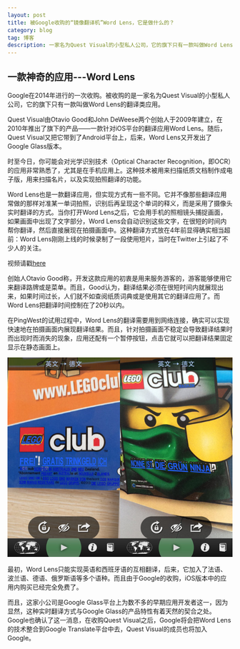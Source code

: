 ```yaml
---
layout: post
title: 被Google收购的“镜像翻译机”Word Lens，它是做什么的？
category: blog
tag: 博客
description: 一家名为Quest Visual的小型私人公司，它的旗下只有一款叫做Word Lens的翻译类应用
---
```


## 一款神奇的应用---Word Lens

  Google在2014年进行的一次收购。被收购的是一家名为Quest Visual的小型私人公司，它的旗下只有一款叫做Word Lens的翻译类应用。

  Quest Visual由Otavio Good和John DeWeese两个创始人于2009年建立，在2010年推出了旗下的产品——一款针对iOS平台的翻译应用Word Lens。随后，Quest Visual又把它带到了Android平台上，后来，Word Lens又开发出了Google Glass版本。

  时至今日，你可能会对光学识别技术（Optical Character Recognition，即OCR）的应用非常熟悉了，尤其是在手机应用上。这种技术被用来扫描纸质文档制作成电子版，用来扫描名片，以及实现拍照翻译的功能。

  Word Lens也是一款翻译应用，但实现方式有一些不同。它并不像那些翻译应用常做的那样对准某一单词拍照，识别后再呈现这个单词的释义，而是采用了摄像头实时翻译的方式。当你打开Word Lens之后，它会用手机的照相镜头捕捉画面，如果画面中出现了文字部分，Word Lens会自动识别这些文字，在很短的时间内帮你翻译，然后直接展现在拍摄画面中。这种翻译方式放在4年前显得确实相当超前：Word Lens刚刚上线的时候录制了一段使用短片，当时在Twitter上引起了不少人的关注。

  视频请戳[here](http://v.youku.com/v_show/id_XNzEzMDUyMTA0.html)

  创始人Otavio Good称，开发这款应用的初衷是用来服务游客的，游客能够使用它来翻译路牌或是菜单。而且，Good认为，翻译结果必须在很短时间内就展现出来，如果时间过长，人们就不如查阅纸质词典或是使用其它的翻译应用了。而Word Lens把翻译时间控制在了20秒以内。

  在PingWest的试用过程中，Word Lens的翻译需要用到网络连接，确实可以实现快速地在拍摄画面内展现翻译结果。而且，针对拍摄画面不稳定会导致翻译结果时而出现时而消失的现象，应用还配有一个暂停按钮，点击它就可以把翻译结果固定显示在静态画面上。

  ![wordlens](/images/blog/wordlens/wordlenscapture.jpg)

  最初，Word Lens只能实现英语和西班牙语的互相翻译，后来，它加入了法语、波兰语、德语、俄罗斯语等多个语种。而且由于Google的收购，iOS版本中的应用内购买已经完全免费了。

  而且，这家小公司是Google Glass平台上为数不多的早期应用开发者这一，因为显然，这种实时翻译方式与Google Glass的产品特性有着天然的契合之处。Google也确认了这一消息，在收购Quest Visual之后，Google将会把Word Lens的技术整合到Google Translate平台中去，Quest Visual的成员也将加入Google。
